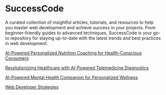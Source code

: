 # SuccessCode
A curated collection of insightful articles, tutorials, and resources to help you master web development and achieve success in your projects. From beginner-friendly guides to advanced techniques, SuccessCode is your go-to repository for staying up-to-date with the latest trends and best practices in web development.

[AI-Powered Personalized Nutrition Coaching for Health-Conscious Consumers](sc4/Readme.md)

[Revolutionizing Healthcare with AI-Powered Telemedicine Diagnostics](sc3/Readme.md)

[AI-Powered Mental Health Companion for Personalized Wellness](sc2/Readme.md)

[Web Developer Strategies](sc1/Readme.md)
